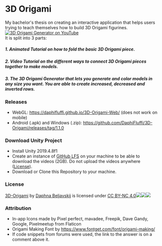 # 3D Origami
My bachelor's thesis on creating an interactive application that helps users trying to teach themselves how to build 3D Origami figurines.  
[![3D Origami Generator on YouTube](http://img.youtube.com/vi/MdAafZWrLDE/0.jpg)](http://www.youtube.com/watch?v=MdAafZWrLDE "3D Origami Generator on YouTube")  
It is split into 3 parts:  
  ##### 1. Animated Tutorial on how to fold the basic 3D Origami piece. 
  ##### 2. Video Tutorial on the different ways to connect 3D Origami pieces together to make models.
  ##### 3. The 3D Origami Generator that lets you generate and color models in any size you want. You are able to create increased, decreased and inverted rows. 
### Releases
  * WebGL: https://daphifluffi.github.io/3D-Origami-Web/ (does not work on mobile)
  * Android (.apk) and Windows (.zip): https://github.com/DaphiFluffi/3D-Origami/releases/tag/1.1.0
### Download Unity Project
  * Install Unity 2019.4.8f1
  * Create an instance of [GitHub LFS](https://git-lfs.github.com/) on your machine to be able to download the videos (2GB). Do not upload the videos anywhere ([License](#license)). 
  * Download or Clone this Repository to your machine.
### License
[3D-Origami](https://daphifluffi.github.io/3D-Origami-Web/) by [Daphna Beljavskij](https://www.linkedin.com/in/daphna-b-35752616b/) is licensed under [CC BY-NC 4.0![](https://mirrors.creativecommons.org/presskit/icons/cc.svg?ref=chooser-v1)![](https://mirrors.creativecommons.org/presskit/icons/by.svg?ref=chooser-v1)![](https://mirrors.creativecommons.org/presskit/icons/nc.svg?ref=chooser-v1)](http://creativecommons.org/licenses/by-nc/4.0/?ref=chooser-v1)

### Attribution
  * In-app Icons made by Pixel perfect, mavadee, Freepik, Dave Gandy, Google, Pixelmeetup from Flaticon
  * Origami Making Font by https://www.fontget.com/font/origami-making/
  * If code snippets from forums were used, the link to the answer is on a comment above it. 
